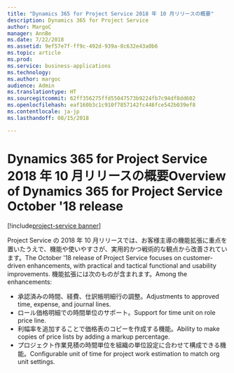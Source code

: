 ```yaml
---
title: "Dynamics 365 for Project Service 2018 年 10 月リリースの概要"
description: Dynamics 365 for Project Service
author: MargoC
manager: AnnBe
ms.date: 7/22/2018
ms.assetid: 9ef57e7f-ff9c-492d-939a-8c632e43a0b6
ms.topic: article
ms.prod: 
ms.service: business-applications
ms.technology: 
ms.author: margoc
audience: Admin
ms.translationtype: HT
ms.sourcegitcommit: 62ff356275ffd55047573b9224fb7c94df8dd602
ms.openlocfilehash: eaf160b3c1c910f7857142fc446fce542b039ef8
ms.contentlocale: ja-jp
ms.lasthandoff: 08/15/2018

---
```




#  <a name="overview-of-dynamics-365-for-project-service-october-18-release"></a><span data-ttu-id="eb3d7-103">Dynamics 365 for Project Service 2018 年 10 月リリースの概要</span><span class="sxs-lookup"><span data-stu-id="eb3d7-103">Overview of Dynamics 365 for Project Service October '18 release</span></span>

[!include[project-service banner](../../includes/project-service.md)]

<span data-ttu-id="eb3d7-104">Project Service の 2018 年 10 月リリースでは、お客様主導の機能拡張に重点を置いたうえで、機能や使いやすさが、実用的かつ戦術的な観点から改善されています。</span><span class="sxs-lookup"><span data-stu-id="eb3d7-104">The October '18 release of Project Service focuses on customer-driven enhancements, with practical and tactical functional and usability improvements.</span></span> <span data-ttu-id="eb3d7-105">機能拡張には次のものが含まれます。</span><span class="sxs-lookup"><span data-stu-id="eb3d7-105">Among the enhancements:</span></span>

- <span data-ttu-id="eb3d7-106">承認済みの時間、経費、仕訳帳明細行の調整。</span><span class="sxs-lookup"><span data-stu-id="eb3d7-106">Adjustments to approved time, expense, and journal lines.</span></span>
- <span data-ttu-id="eb3d7-107">ロール価格明細での時間単位のサポート。</span><span class="sxs-lookup"><span data-stu-id="eb3d7-107">Support for time unit on role price line.</span></span>
- <span data-ttu-id="eb3d7-108">利幅率を追加することで価格表のコピーを作成する機能。</span><span class="sxs-lookup"><span data-stu-id="eb3d7-108">Ability to make copies of price lists by adding a markup percentage.</span></span>
- <span data-ttu-id="eb3d7-109">プロジェクト作業見積の時間単位を組織の単位設定に合わせて構成できる機能。</span><span class="sxs-lookup"><span data-stu-id="eb3d7-109">Configurable unit of time for project work estimation to match org unit settings.</span></span>

